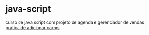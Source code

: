 # java-script
 curso de java script com projeto de agenda e gerenciador de vendas
<a href= "https://joaovitor2074.github.io/java-script/aulas/aula39p/pratica.html" target = blanked_> pratica de adicionar carros </a>
